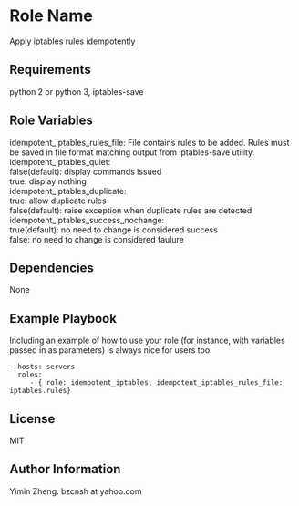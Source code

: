 Role Name
=========

Apply iptables rules idempotently

Requirements
------------

python 2 or python 3, iptables-save

Role Variables
--------------

idempotent_iptables_rules_file: File contains rules to be added. Rules must be saved in file format matching output from iptables-save utility.
idempotent_iptables_quiet:  
   false(default): display commands issued  
   true:  display nothing  
idempotent_iptables_duplicate:  
   true: allow duplicate rules  
   false(default): raise exception when duplicate rules are detected  
idempotent_iptables_success_nochange:  
   true(default): no need to change is considered success  
   false: no need to change is considered faulure  

Dependencies
------------

None

Example Playbook
----------------

Including an example of how to use your role (for instance, with variables passed in as parameters) is always nice for users too:

    - hosts: servers
      roles:
         - { role: idempotent_iptables, idempotent_iptables_rules_file: iptables.rules}

License
-------

MIT

Author Information
------------------

Yimin Zheng. bzcnsh at yahoo.com
